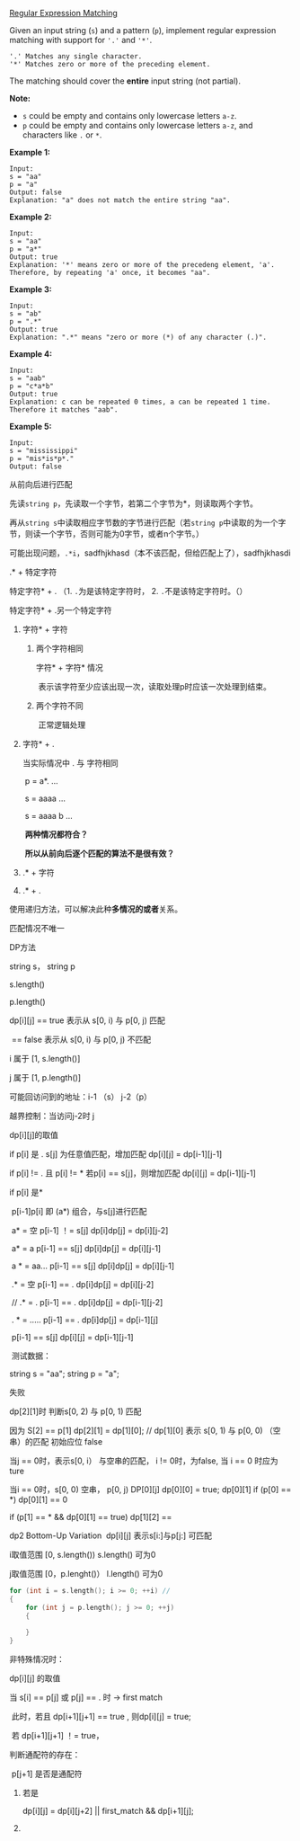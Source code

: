 [Regular Expression Matching](https://leetcode.com/problems/regular-expression-matching/)

Given an input string (`s`) and a pattern (`p`), implement regular expression matching with support for `'.'` and `'*'`.

```
'.' Matches any single character.
'*' Matches zero or more of the preceding element.
```

The matching should cover the **entire** input string (not partial).

**Note:**

- `s` could be empty and contains only lowercase letters `a-z`.
- `p` could be empty and contains only lowercase letters `a-z`, and characters like `.` or `*`.

**Example 1:**

```
Input:
s = "aa"
p = "a"
Output: false
Explanation: "a" does not match the entire string "aa".
```

**Example 2:**

```
Input:
s = "aa"
p = "a*"
Output: true
Explanation: '*' means zero or more of the precedeng element, 'a'. Therefore, by repeating 'a' once, it becomes "aa".
```

**Example 3:**

```
Input:
s = "ab"
p = ".*"
Output: true
Explanation: ".*" means "zero or more (*) of any character (.)".
```

**Example 4:**

```
Input:
s = "aab"
p = "c*a*b"
Output: true
Explanation: c can be repeated 0 times, a can be repeated 1 time. Therefore it matches "aab".
```

**Example 5:**

```
Input:
s = "mississippi"
p = "mis*is*p*."
Output: false
```



从前向后进行匹配

先读`string p`，先读取一个字节，若第二个字节为*，则读取两个字节。

再从`string s`中读取相应字节数的字节进行匹配（若`string p`中读取的为一个字节，则读一个字节，否则可能为0字节，或者n个字节。）

可能出现问题，`.*i`，sadfhjkhasd（本不该匹配，但给匹配上了），sadfhjkhasdi

.* + 特定字符

特定字符* + . （1. `.`为是该特定字符时，  2. `.`不是该特定字符时。（）

特定字符* + .另一个特定字符

1. 字符* + 字符

   1. 两个字符相同

      字符* + 字符* 情况

      ​	表示该字符至少应该出现一次，读取处理p时应该一次处理到结束。

   2. 两个字符不同

      ​	正常逻辑处理

2. 字符* + .

    当实际情况中 . 与 字符相同

   ​	p = a*. ...

   ​	s = aaaa ...

   ​	s = aaaa b ...

   ​	**两种情况都符合？** 

   ​		**所以从前向后逐个匹配的算法不是很有效？**

3. .* + 字符

4. .* + .

使用递归方法，可以解决此种**多情况的或者**关系。

匹配情况不唯一



DP方法

string s， string p

s.length() 

p.length()



dp\[i][j]  == true 表示从 s[0, i)  与 p[0, j) 匹配  

​	      == false 表示从 s[0, i)  与 p[0, j) 不匹配

i 属于 [1, s.length()]

j 属于 [1, p.length()]

可能回访问到的地址：i-1 （s）  j-2（p）

越界控制：当访问j-2时 j 



dp\[i][j]的取值

if p[i] 是 .  s[j] 为任意值匹配，增加匹配 dp\[i][j] = dp\[i-1][j-1]

if p[i] != . 且 p[i] != *   若p[i] == s[j]，则增加匹配 dp\[i][j] = dp\[i-1][j-1]



if p[i] 是* 

​	p[i-1]p[i]  即 (a*) 组合，与s[j]进行匹配

​		a* = 空     p[i-1] ！= s[j]    dp[i]dp[j] = dp\[i][j-2]



​		a* = a       p[i-1] == s[j]     dp[i]dp[j] = dp\[i][j-1]

​		a * = aa...  p[i-1] == s[j]  dp[i]dp[j] = dp\[i][j-1]



​		.* = 空   p[i-1] == .   dp[i]dp[j] = dp\[i][j-2]



​		// .* = .    p[i-1] == .  dp[i]dp[j] = dp\[i-1][j-2]

​		. * = .....  p[i-1] == .  dp[i]dp[j] = dp\[i-1][j]



​		p[i-1] == s[j]     dp\[i][j] = dp\[i-1][j-1]

​
测试数据：

string s = "aa";
string p = "a";

失败

dp[2][1]时 判断s[0, 2)  与 p[0, 1) 匹配

因为 S[2] == p[1]
dp[2][1] = dp[1][0];  // dp[1][0] 表示 s[0, 1)  与 p[0, 0) （空串）的匹配 初始应位 false

当j == 0时，表示s[0, i） 与空串的匹配， i != 0时，为false, 当 i == 0 时应为ture

当i == 0时，s[0, 0) 空串， p[0, j)  DP[0][j]  dp[0][0] = true; dp[0][1]  if (p[0] == *) dp[0][1] == 0

if (p[1] == * && dp[0][1] == true) dp[1][2] ==  



dp2 Bottom-Up Variation
​
dp\[i]\[j] 表示s[i:]与p[j:] 可匹配

i取值范围 [0, s.length())    s.length() 可为0

j取值范围 [0，p.lenght()）  l.length() 可为0



```cpp
for (int i = s.length(); i >= 0; ++i) //
{
    for (int j = p.length(); j >= 0; ++j)
    {
        
    }
}
```

非特殊情况时：

dp\[i]\[j]  的取值

当 s[i] == p[j] 或 p[j] == .  时 -> first match

​	此时，若且 dp\[i+1]\[j+1] == true , 则dp\[i]\[j] = true;

​	若 dp\[i+1]\[j+1] ！= true，

判断通配符的存在：

​	p[j+1] 是否是通配符

  1. 若是

     dp\[i]\[j] = dp\[i]\[j+2] || first_match && dp\[i+1]\[j];

  2. 

